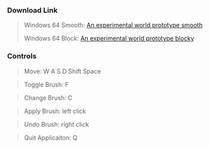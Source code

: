 ### Download Link ###

> Windows 64 Smooth: <a href = https://github.com/FzComet206/Project-Terraces/releases/download/Experiment/Build.zip> An experimental world prototype smooth</a>
>
> Windows 64 Block: <a href = https://github.com/FzComet206/Project-Terraces/releases/download/ExperimentBlocky/Project.Terraces.Blocky.zip> An experimental world prototype blocky </a>

### Controls ###

> Move: W A S D Shift Space

> Toggle Brush: F

> Change Brush: C

> Apply Brush: left click

> Undo Brush: right click

> Quit Applicaiton: Q
